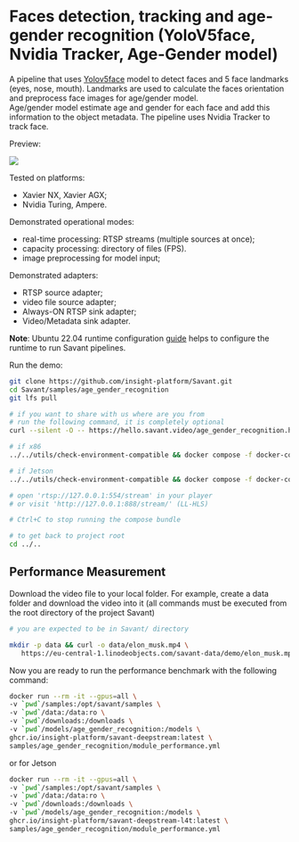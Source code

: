 # Faces detection, tracking and age-gender recognition (YoloV5face, Nvidia Tracker, Age-Gender model)

A pipeline that uses [Yolov5face](https://github.com/deepcam-cn/yolov5-face) model to detect faces and 5 face landmarks (eyes, nose, mouth). Landmarks are used 
to calculate the faces orientation and preprocess face images for age/gender model.  
Age/gender model estimate age and gender for each face and add this information to 
the object metadata. The pipeline uses Nvidia Tracker to track face.

Preview:

![](assets/age-gender-recognition-loop.webp)

Tested on platforms:

- Xavier NX, Xavier AGX;
- Nvidia Turing, Ampere.

Demonstrated operational modes:

- real-time processing: RTSP streams (multiple sources at once);
- capacity processing: directory of files (FPS).
- image preprocessing for model input;

Demonstrated adapters:
- RTSP source adapter;
- video file source adapter;
- Always-ON RTSP sink adapter;
- Video/Metadata sink adapter.


**Note**: Ubuntu 22.04 runtime configuration [guide](../../docs/runtime-configuration.md) helps to configure the runtime to run Savant pipelines.

Run the demo:

```bash
git clone https://github.com/insight-platform/Savant.git
cd Savant/samples/age_gender_recognition
git lfs pull

# if you want to share with us where are you from
# run the following command, it is completely optional
curl --silent -O -- https://hello.savant.video/age_gender_recognition.html

# if x86
../../utils/check-environment-compatible && docker compose -f docker-compose.x86.yml up

# if Jetson
../../utils/check-environment-compatible && docker compose -f docker-compose.l4t.yml up

# open 'rtsp://127.0.0.1:554/stream' in your player
# or visit 'http://127.0.0.1:888/stream/' (LL-HLS)

# Ctrl+C to stop running the compose bundle

# to get back to project root
cd ../..
```


## Performance Measurement

Download the video file to your local folder. For example, create a data folder 
and download the video into it (all commands must be executed from the root directory of the project Savant)

```bash
# you are expected to be in Savant/ directory

mkdir -p data && curl -o data/elon_musk.mp4 \
   https://eu-central-1.linodeobjects.com/savant-data/demo/elon_musk.mp4
```

Now you are ready to run the performance benchmark with the following command:

```bash
docker run --rm -it --gpus=all \
-v `pwd`/samples:/opt/savant/samples \
-v `pwd`/data:/data:ro \
-v `pwd`/downloads:/downloads \
-v `pwd`/models/age_gender_recognition:/models \
ghcr.io/insight-platform/savant-deepstream:latest \
samples/age_gender_recognition/module_performance.yml
```

or for Jetson

```bash
docker run --rm -it --gpus=all \
-v `pwd`/samples:/opt/savant/samples \
-v `pwd`/data:/data:ro \
-v `pwd`/downloads:/downloads \
-v `pwd`/models/age_gender_recognition:/models \
ghcr.io/insight-platform/savant-deepstream-l4t:latest \
samples/age_gender_recognition/module_performance.yml
```